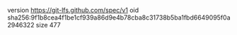 version https://git-lfs.github.com/spec/v1
oid sha256:9f1b8cea4f1be1cf939a86d9e4b78cba8c31738b5ba1fbd6649095f0a2946322
size 477
